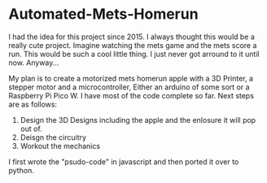 # Automated-Mets-Homerun
I had the idea for this project since 2015. I always thought this would be a really cute project. 
Imagine watching the mets game and the mets score a run. 
This would be such a cool little thing.
I just never got arround to it until now. Anyway...

My plan is to create a motorized mets homerun apple with a 3D Printer, a stepper motor and a microcontroller, 
Either an arduino of some sort or a Raspberry Pi Pico W.
I have most of the code complete so far. Next steps are as follows:
1. Design the 3D Designs including the apple and the enlosure it will pop out of.
2. Deisgn the circuitry
3. Workout the mechanics

I first wrote the "psudo-code" in javascript and then ported it over to python. 
